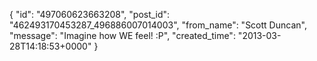  {
   "id": "497060623663208",
   "post_id": "462493170453287_496886007014003",
   "from_name": "Scott Duncan",
   "message": "Imagine how WE feel! :P",
   "created_time": "2013-03-28T14:18:53+0000"
 }
